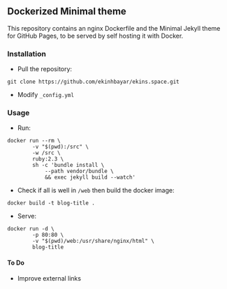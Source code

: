 ## Dockerized Minimal theme

This repository contains an nginx Dockerfile and the Minimal Jekyll theme for GitHub Pages, to be served by self hosting it with Docker.

### Installation

- Pull the repository:

```
git clone https://github.com/ekinhbayar/ekins.space.git
```

- Modify `_config.yml`

### Usage

- Run:

```
docker run --rm \
        -v "$(pwd):/src" \
        -w /src \
        ruby:2.3 \
        sh -c 'bundle install \
            --path vendor/bundle \
            && exec jekyll build --watch'
```

- Check if all is well in `/web` then build the docker image:

```
docker build -t blog-title .
```

- Serve:

```
docker run -d \
        -p 80:80 \
        -v "$(pwd)/web:/usr/share/nginx/html" \
        blog-title

```


#### To Do
- Improve external links
